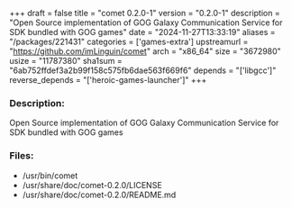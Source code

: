+++
draft = false
title = "comet 0.2.0-1"
version = "0.2.0-1"
description = "Open Source implementation of GOG Galaxy Communication Service for SDK bundled with GOG games"
date = "2024-11-27T13:33:19"
aliases = "/packages/221431"
categories = ['games-extra']
upstreamurl = "https://github.com/imLinguin/comet"
arch = "x86_64"
size = "3672980"
usize = "11787380"
sha1sum = "6ab752ffdef3a2b99f158c575fb6dae563f669f6"
depends = "['libgcc']"
reverse_depends = "['heroic-games-launcher']"
+++
### Description: 
Open Source implementation of GOG Galaxy Communication Service for SDK bundled with GOG games

### Files: 
* /usr/bin/comet
* /usr/share/doc/comet-0.2.0/LICENSE
* /usr/share/doc/comet-0.2.0/README.md

